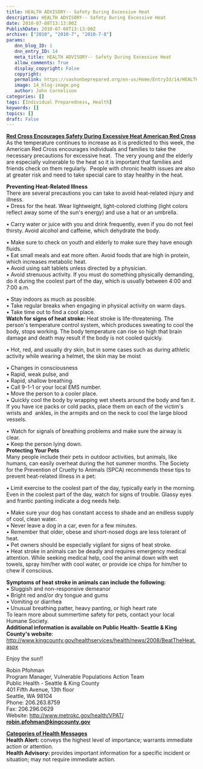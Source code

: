 ```yaml
---
title: HEALTH ADVISORY-- Safety During Excessive Heat
description: HEALTH ADVISORY-- Safety During Excessive Heat
date: 2010-07-08T13:13:00Z
PublishDate: 2010-07-08T13:13:00Z
archive: ["2010", "2010-7", "2010-7-8"]
params:
   dnn_blog_ID: 1
   dnn_entry_ID: 14
   meta_title: HEALTH ADVISORY-- Safety During Excessive Heat
   allow_comments: True
   display_copyright: False
   copyright: 
   permalink: https://vashonbeprepared.org/en-us/Home/EntryId/14/HEALTH-ADVISORY-Safety-During-Excessive-Heat
   image: 14_blog-image.png
   author: John Cornelison
categories: []
tags: [Individual Preparedness, Health]
keywords: []
topics: []
draft: False
---
```


<p><b><u>Red Cross Encourages Safety During Excessive Heat American Red Cross</u></b> <br />
As the temperature continues to increase as it is predicted to this week, the American Red Cross encourages individuals and families to take the necessary precautions for excessive heat.&#160; The very young and the elderly are especially vulnerable to the heat so it is important that families and friends check on them regularly.&#160; People with chronic health issues are also at greater risk and need to take special care to stay healthy in the heat.</p>
<p><b>Preventing Heat-Related Illness</b> <br />
There are several precautions you can take to avoid heat-related injury and illness. <br />
• Dress for the heat. Wear lightweight, light-colored clothing (light colors reflect away some of the sun's energy) and use a hat or an umbrella.</p>
<p>• Carry water or juice with you and drink frequently, even if you do not feel thirsty. Avoid alcohol and caffeine, which dehydrate the body.</p>
<p>• Make sure to check on youth and elderly to make sure they have enough fluids. <br />
• Eat small meals and eat more often. Avoid foods that are high in protein, which increases metabolic heat. <br />
• Avoid using salt tablets unless directed by a physician. <br />
• Avoid strenuous activity. If you must do something physically demanding, do it during the coolest part of the day, which is usually between 4:00 and 7:00 a.m.</p>
<p>• Stay indoors as much as possible. <br />
• Take regular breaks when engaging in physical activity on warm days. <br />
• Take time out to find a cool place. <br />
<b>Watch for signs of heat stroke:</b> Heat stroke is life-threatening. The person's temperature control system, which produces sweating to cool the body, stops working. The body temperature can rise so high that brain damage and death may result if the body is not cooled quickly.</p>
<p>• Hot, red, and usually dry skin, but in some cases such as during athletic activity while wearing a helmet, the skin may be moist</p>
<p>• Changes in consciousness <br />
• Rapid, weak pulse, and <br />
• Rapid, shallow breathing. <br />
• Call 9-1-1 or your local EMS number. <br />
• Move the person to a cooler place. <br />
• Quickly cool the body by wrapping wet sheets around the body and fan it. If you have ice packs or cold packs, place them on each of the victim's wrists and&#160; ankles, in the armpits and on the neck to cool the large blood vessels.</p>
<p>• Watch for signals of breathing problems and make sure the airway is clear. <br />
• Keep the person lying down. <br />
<b>Protecting Your Pets</b> <br />
Many people include their pets in outdoor activities, but animals, like humans, can easily overheat during the hot summer months. The Society for the Prevention of Cruelty to Animals (SPCA) recommends these tips to prevent heat-related illness in a pet:</p>
<p>• Limit exercise to the coolest part of the day, typically early in the morning. Even in the coolest part of the day, watch for signs of trouble. Glassy eyes and frantic panting indicate a dog needs help.</p>
<p>• Make sure your dog has constant access to shade and an endless supply of cool, clean water. <br />
• Never leave a dog in a car, even for a few minutes. <br />
• Remember that older, obese and short-nosed dogs are less tolerant of heat. <br />
• Pet owners should be especially vigilant for signs of heat stroke. <br />
• Heat stroke in animals can be deadly and requires emergency medical attention. While seeking medical help, cool the animal down with wet towels, spray him/her with cool water, or provide ice chips for him/her to chew if conscious.</p>
<p><b>Symptoms of heat stroke in animals can include the following:</b> <br />
• Sluggish and non-responsive demeanor <br />
• Bright red and/or dry tongue and gums <br />
• Vomiting or diarrhea <br />
• Unusual breathing patter, heavy panting, or high heart rate <br />
To learn more about summertime safety for pets, contact your local Humane Society. <br />
<b>Additional information is available on Public Health- Seattle &amp; King County's website</b>: <a href="http://www.kingcounty.gov/healthservices/health/news/2008/BeatTheHeat.aspx">http://www.kingcounty.gov/healthservices/health/news/2008/BeatTheHeat.aspx</a></p>
<p>Enjoy the sun!!</p>
<p>Robin Pfohman<b> </b><br />
Program Manager, Vulnerable Populations Action Team<b><i> </i></b><br />
Public Health - Seattle &amp; King County&#160;&#160;&#160;&#160;&#160;&#160;&#160;&#160;&#160;&#160;&#160;&#160;&#160;&#160;&#160;&#160;&#160;&#160; <br />
401 Fifth Avenue, 13th floor&#160;&#160;&#160;&#160;&#160;&#160;&#160;&#160;&#160;&#160;&#160;&#160;&#160;&#160;&#160;&#160;&#160;&#160;&#160;&#160;&#160;&#160;&#160;&#160;&#160;&#160;&#160; <br />
Seattle, WA 98104&#160;&#160;&#160;&#160;&#160;&#160;&#160;&#160;&#160;&#160;&#160;&#160;&#160;&#160;&#160;&#160;&#160;&#160;&#160;&#160;&#160;&#160;&#160;&#160;&#160;&#160;&#160;&#160;&#160;&#160;&#160;&#160;&#160;&#160;&#160;&#160;&#160;&#160; <br />
Phone: 206.263.8759&#160;&#160;&#160;&#160;&#160;&#160;&#160;&#160;&#160;&#160;&#160;&#160;&#160;&#160;&#160;&#160;&#160;&#160;&#160;&#160;&#160;&#160;&#160;&#160;&#160;&#160;&#160;&#160; <br />
Fax: 206.296.0629&#160;&#160;&#160;&#160;&#160;&#160;&#160;&#160;&#160;&#160;&#160;&#160;&#160;&#160;&#160;&#160;&#160;&#160;&#160;&#160;&#160;&#160;&#160;&#160;&#160;&#160;&#160;&#160;&#160;&#160;&#160;&#160;&#160;&#160;&#160;&#160;&#160;&#160; <br />
Website: <a href="http://www.metrokc.gov/health/VPAT/">http://www.metrokc.gov/health/VPAT/</a> <br />
<b><a href="mailto:robin.pfohman@kingcounty.gov">robin.pfohman@kingcounty.gov</a> </b></p>
<p><b><u>Categories of Health Messages</u></b> <br />
<b>Health Alert:</b> conveys the highest level of importance; warrants immediate action or attention. <br />
<b>Health Advisory:</b> provides important information for a specific incident or situation; may not require immediate action.</p>
